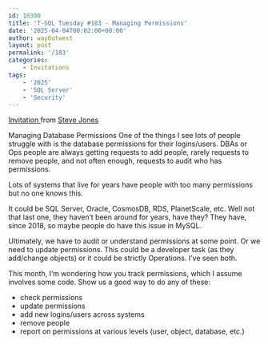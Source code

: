 ```yaml
---
id: 18300
title: 'T-SQL Tuesday #183 - Managing Permissions'
date: '2025-04-04T00:02:00+00:00'
author: way0utwest
layout: post
permalink: '/183'
categories:
    - Invitations
tags:
    - '2025'
    - 'SQL Server'
    - 'Security'
---
```


[Invitation ](https://voiceofthedba.com/2025/02/04/t-sql-tuesday-183-invite-tracking-permissions/) from [Steve Jones](https://voiceofthedba.com/)

Managing Database Permissions
One of the things I see lots of people struggle with is the database permissions for their logins/users. DBAs or Ops people are always getting requests to add people, rarely requests to remove people, and not often enough, requests to audit who has permissions.

Lots of systems that live for years have people with too many permissions but no one knows this.

It could be SQL Server, Oracle, CosmosDB, RDS, PlanetScale, etc. Well not that last one, they haven’t been around for years, have they? They have, since 2018, so maybe people do have this issue in MySQL.

Ultimately, we have to audit or understand permissions at some point. Or we need to update permissions. This could be a developer task (as they add/change objects) or it could be strictly Operations. I’ve seen both.

This month, I’m wondering how you track permissions, which I assume involves some code. Show us a good way to do any of these:

- check permissions
- update permissions
- add new logins/users across systems
- remove people
- report on permissions at various levels (user, object, database, etc.)